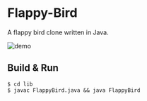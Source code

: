 Flappy-Bird
===========

A flappy bird clone written in Java.

![demo](https://raw.githubusercontent.com/paulkr/Flappy-Bird/master/demo.png)


Build & Run
-----------

```shell
$ cd lib
$ javac FlappyBird.java && java FlappyBird
```
